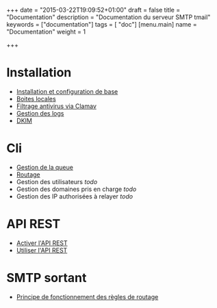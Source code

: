 +++
date = "2015-03-22T19:09:52+01:00"
draft = false
title = "Documentation"
description = "Documentation du serveur SMTP tmail"
keywords = ["documentation"]
tags = [ "doc"]
[menu.main]
name = "Documentation"
weight = 1

+++

# Installation
* [Installation et configuration de base](/doc/installer-tmail/)
* [Boites locales](/doc/mailboxes/)
* [Filtrage antivirus via Clamav](/doc/filtrage-smtp-antivirus-clamav/)
* [Gestion des logs](/doc/logs)
* [DKIM](/doc/dkim)

# Cli
* [Gestion de la queue](/doc/cli-gestion-queue/)
* [Routage](/doc/routes-smtp-sortantes/)
* Gestion des utilisateurs *todo*
* Gestion des domaines pris en charge *todo*
* Gestion des IP authorisées à relayer *todo*

# API REST
* [Activer l'API REST](/doc/activer-api-rest/)
* [Utiliser l'API REST](/doc/api-rest/)

# SMTP sortant
* [Principe de fonctionnement des règles de routage](/doc/routes-smtp-sortantes/) 

